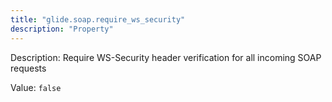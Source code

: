 ```yaml
---
title: "glide.soap.require_ws_security"
description: "Property"
---
```


Description: Require WS-Security header verification for all incoming SOAP requests

Value: `false`
